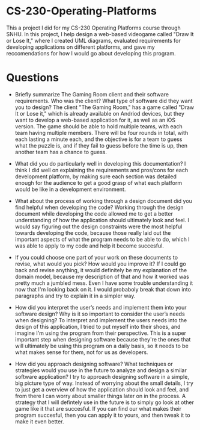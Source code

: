 # CS-230-Operating-Platforms
This a project I did for my CS-230 Operating Platforms course through SNHU. In this project, I help design a web-based videogame called "Draw It or Lose It," where I created UML diagrams, evaluated requirements for developing applications on different platforms, and gave my reccomendations for how I would go about developing this program.

# Questions
- Briefly summarize The Gaming Room client and their software requirements. Who was the client? What type of software did they want you to design?
 The client "The Gaming Room," has a game called "Draw It or Lose it," which is already available on Andriod devices, but they want to develop a web-based application for it, as well as an iOS version. The game should be able to hold multiple teams, with each team having multiple members. There will be four rounds in total, with each lasting a minute each, and the objective is for a team to guess what the puzzle is, and if they fail to guess before the time is up, then another team has a chance to guess.

- What did you do particularly well in developing this documentation?
    I think I did well on explaining the requirements and pros/cons for each development platform, by making sure each section was detailed enough for the audience to get a good grasp of what each platform would be like in a development environment.

- What about the process of working through a design document did you find helpful when developing the code?
    Working through the design document while developing the code allowed me to get a better understanding of how the application should ultimately look and feel. I would say figuring out the design constraints were the most helpful towards developing the code, because those really laid out the important aspects of what the program needs to be able to do, which I was able to apply to my code and help it become succesful.

- If you could choose one part of your work on these documents to revise, what would you pick? How would you improve it?
    If I could go back and revise anything, it would definitely be my explanation of the domain model, because my description of that and how it worked was pretty much a jumbled mess. Even I have some trouble understanding it now that I'm looking back on it. I would probaboly break that down into paragraphs and try to explain it in a simpler way.

- How did you interpret the user’s needs and implement them into your software design? Why is it so important to consider the user’s needs when designing?
    To interpret and implement the users needs into the design of this application, I tried to put myself into their shoes, and imagine I'm using the program from their perspective. This is a super important step when designing software because they're the ones that will ultimately be using this program on a daily basis, so it needs to be what makes sense for them, not for us as developers.

- How did you approach designing software? What techniques or strategies would you use in the future to analyze and design a similar software application?
    I try to approach designing software in a simple, big picture type of way. Instead of worrying about the small details, I try to just get a overview of how the application should look and feel, and from there I can worry about smaller things later on in the process. A strategy that I will defintely use in the future is to simply go look at other game like it that are succesful. If you can find our what makes their program succesful, then you can apply it to yours, and then tweak it to make it even better.
  
